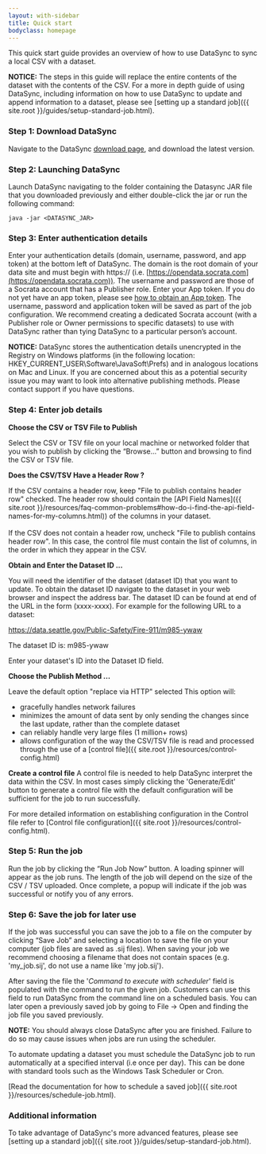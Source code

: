 ```yaml
---
layout: with-sidebar
title: Quick start
bodyclass: homepage
---
```


This quick start guide provides an overview of how to use DataSync to sync a local CSV with a dataset.

**NOTICE:** The steps in this guide will replace the entire contents of the dataset with the contents of the CSV.  For a more in depth guide of using DataSync, including information on how to use DataSync to update and append information to a dataset,  please see [setting up a standard job]({{ site.root }}/guides/setup-standard-job.html).

### Step 1: Download DataSync
Navigate to the DataSync [download page](https://github.com/socrata/datasync/releases), and download the latest version.

### Step 2: Launching DataSync
Launch DataSync navigating to the folder containing the Datasync JAR file that you downloaded previously and either double-click the jar or run the following command:

    java -jar <DATASYNC_JAR>


### Step 3: Enter authentication details
Enter your authentication details (domain, username, password, and app token) at the bottom left of DataSync.  The domain is the root domain of your data site and must begin with https:// (i.e. [https://opendata.socrata.com](https://opendata.socrata.com)). The username and password are those of a Socrata account that has a Publisher role. Enter your App token.  If you do not yet have an app token, please see [how to obtain an App token](http://dev.socrata.com/docs/app-tokens.html). The username, password and application token will be saved as part of the job configuration.  We recommend creating a dedicated Socrata account (with a Publisher role or Owner permissions to specific datasets) to use with DataSync rather than tying DataSync to a particular person’s account.

**NOTICE:** DataSync stores the authentication details unencrypted in the Registry on Windows platforms (in the following location: HKEY_CURRENT_USER\Software\JavaSoft\Prefs) and in analogous locations on Mac and Linux. If you are concerned about this as a potential security issue you may want to look into alternative publishing methods. Please contact support if you have questions.

### Step 4: Enter job details

**Choose the CSV or TSV File to Publish**

Select the CSV or TSV file on your local machine or networked folder that you wish to publish by clicking the “Browse...” button and browsing to find the CSV or TSV file.

**Does the CSV/TSV Have a Header Row ?**

If the CSV contains a header row, keep "File to publish contains header row" checked. The header row should contain the [API Field Names]({{ site.root }}/resources/faq-common-problems#how-do-i-find-the-api-field-names-for-my-columns.html)) of the columns in your dataset.
<br><br>
If the CSV does not contain a header row, uncheck "File to publish contains header row".  In this case, the control file must contain the list of columns, in the order in which they appear in the CSV.


**Obtain and Enter the Dataset ID ...**

You will need the identifier of the dataset (dataset ID) that you want to update. To obtain the dataset ID navigate to the dataset in your web browser and inspect the address bar. The dataset ID can be found at end of the URL in the form (xxxx-xxxx). For example for the following URL to a dataset:

https://data.seattle.gov/Public-Safety/Fire-911/m985-ywaw

The dataset ID is: m985-ywaw

Enter your dataset's ID into the Dataset ID field.


**Choose the Publish Method ...**

Leave the default option "replace via HTTP" selected  This option will:

- gracefully handles network failures
- minimizes the amount of data sent by only sending the changes since the last update, rather than the complete dataset
- can reliably handle very large files (1 million+ rows)
- allows configuration of the way the CSV/TSV file is read and processed through the use of a [control file]({{ site.root }}/resources/control-config.html)

**Create a control file**
A control file is needed to help DataSync interpret the data within the CSV. In most cases simply clicking the 'Generate/Edit' button to generate a control file with the default configuration will be sufficient for the job to run successfully.

For more detailed information on establishing configuration in the Control file refer to [Control file configuration]({{ site.root }}/resources/control-config.html).

### Step 5: Run the job

Run the job by clicking the “Run Job Now” button. A loading spinner will appear as the job runs.  The length of the job will depend on the size of the CSV / TSV uploaded. Once complete, a popup will indicate if the job was successful or notify you of any errors.

### Step 6: Save the job for later use

If the job was successful you can save the job to a file on the computer by clicking “Save Job” and selecting a location to save the file on your computer (job files are saved as .sij files). When saving your job we recommend choosing a filename that does not contain spaces (e.g. 'my_job.sij', do not use a name like 'my job.sij').

After saving the file the '*Command to execute with scheduler*' field is populated with the command to run the given job. Customers can use this field to run DataSync from the command line on a scheduled basis. You can later open a previously saved job by going to File -> Open and finding the job file you saved previously.

**NOTE:** You should always close DataSync after you are finished.  Failure to do so may cause issues when jobs are run using the scheduler.

To automate updating a dataset you must schedule the DataSync job to run automatically at a specified interval (i.e once per day). This can be done with standard tools such as the Windows Task Scheduler or Cron.

[Read the documentation for how to schedule a saved job]({{ site.root }}/resources/schedule-job.html).

### Additional information

To take advantage of DataSync's more advanced features, please see  [setting up a standard job]({{ site.root }}/guides/setup-standard-job.html).
